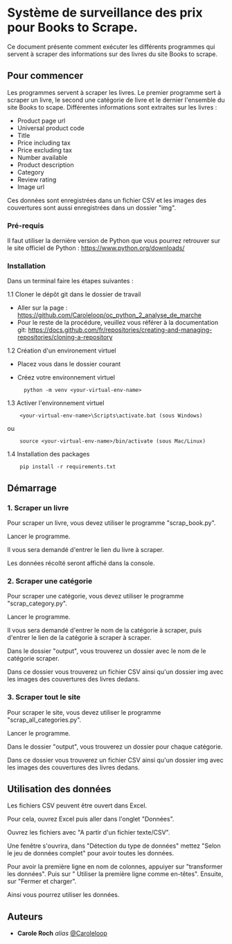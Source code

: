 # Système de surveillance des prix pour Books to Scrape.


Ce document présente comment exécuter les différents programmes qui servent à scraper des informations sur des livres du site Books to scrape.


## Pour commencer

Les programmes servent à scraper les livres. Le premier programme sert à scraper un livre, le second une catégorie de livre et le dernier l'ensemble du site Books to scape. Différentes informations sont extraites sur les livres : 

+ Product page url
+ Universal product code
+ Title
+ Price including tax
+ Price excluding tax
+ Number available
+ Product description
+ Category
+ Review rating
+ Image url

Ces données sont enregistrées dans un fichier CSV et les images des couvertures sont aussi enregistrées dans un dossier "img".


### Pré-requis

Il faut utiliser la dernière version de Python que vous pourrez retrouver sur le site officiel de Python : https://www.python.org/downloads/


### Installation

Dans un terminal faire les étapes suivantes :

1.1 Cloner le dépôt git dans le dossier de travail

+ Aller sur la page : https://github.com/Caroleloop/oc_python_2_analyse_de_marche
+ Pour le reste de la procédure, veuillez vous référer à la documentation git: https://docs.github.com/fr/repositories/creating-and-managing-repositories/cloning-a-repository



1.2 Création d'un environement virtuel

+ Placez vous dans le dossier courant

+ Créez votre environnement virtuel

                    
        python -m venv <your-virtual-env-name>
                    


1.3 Activer l'environnement virtuel

                    
        <your-virtual-env-name>\Scripts\activate.bat (sous Windows)
                    
ou 
                    
        source <your-virtual-env-name>/bin/activate (sous Mac/Linux)
                    


1.4 Installation des packages

                    
        pip install -r requirements.txt
                    



## Démarrage

### 1. Scraper un livre

Pour scraper un livre, vous devez utiliser le programme "scrap_book.py".

Lancer le programme.

Il vous sera demandé d'entrer le lien du livre à scraper.

Les données récolté seront affiché dans la console.



### 2. Scraper une catégorie

Pour scraper une catégorie, vous devez utiliser le programme "scrap_category.py".

Lancer le programme.

Il vous sera demandé d'entrer le nom de la catégorie à scraper, puis d'entrer le lien de la catégorie à scraper à scraper.

Dans le dossier "output", vous trouverez un dossier avec le nom de le catégorie scraper. 

Dans ce dossier vous trouverez un fichier CSV ainsi qu'un dossier img avec les images des couvertures des livres dedans.



### 3. Scraper tout le site

Pour scraper le site, vous devez utiliser le programme "scrap_all_categories.py".

Lancer le programme.

Dans le dossier "output", vous trouverez un dossier pour chaque catégorie. 

Dans ce dossier vous trouverez un fichier CSV ainsi qu'un dossier img avec les images des couvertures des livres dedans.




## Utilisation des données

Les fichiers CSV peuvent être ouvert dans Excel.

Pour cela, ouvrez Excel puis aller dans l'onglet "Données". 

Ouvrez les fichiers avec "A partir d'un fichier texte/CSV".

Une fenêtre s'ouvrira, dans "Détection du type de données" mettez "Selon le jeu de données complet" pour avoir toutes les données.

Pour avoir la première ligne en nom de colonnes, appuiyer sur "transformer les données". Puis sur " Utiliser la première ligne comme en-têtes". Ensuite, sur "Fermer et charger".

Ainsi vous pourrez utiliser les données.


## Auteurs

* **Carole Roch** _alias_ [@Caroleloop](https://github.com/Caroleloop)



